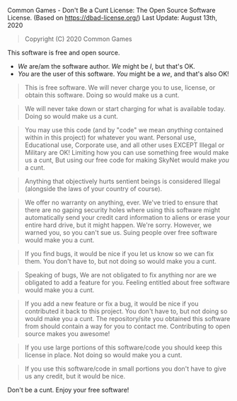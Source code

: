 Common Games - Don't Be a Cunt License: The Open Source Software License. (Based on https://dbad-license.org/)
Last Update: August 13th, 2020

> Copyright (C) 2020 Common Games

This software is free and open source.

- *We* are/am the software author. *We* might be *I*, but that's OK.
- *You* are the user of this software. *You* might be a *we*, and that's also OK!

> This is free software. We will never charge you to use, license, or obtain this software. Doing so would make us a cunt.

> We will never take down or start charging for what is available today. Doing so would make us a cunt.

> You may use this code (and by "code" we mean *anything* contained within in this project) for whatever you want. Personal use, Educational use, Corporate use, and all other uses EXCEPT Illegal or Military are OK! Limiting how you can use something free would make us a cunt, But using our free code for making SkyNet would make *you* a cunt.

> Anything that objectively hurts sentient beings is considered Illegal (alongside the laws of your country of course).

> We offer no warranty on anything, ever. We've tried to ensure that there are no gaping security holes where using this software might automatically send your credit card information to aliens or erase your entire hard drive, but it might happen. We're sorry. 
However, we warned you, so you can't sue us. Suing people over free software would make you a cunt.

> If you find bugs, it would be nice if you let us know so we can fix them. You don't have to, but not doing so would make you a cunt.

> Speaking of bugs, We are not obligated to fix anything nor are we obligated to add a feature for you. Feeling entitled about free software would make you a cunt.

> If you add a new feature or fix a bug, it would be nice if you contributed it back to this project. You don't have to, but not doing so would make you a cunt. The repository/site you obtained this software from should contain a way for you to contact me. Contributing to open source makes you awesome!

> If you use large portions of this software/code you should keep this license in place.
Not doing so would make you a cunt.

> If you use this software/code in small portions you don't have to give us any credit, but it would be nice.

Don't be a cunt.
Enjoy your free software!
